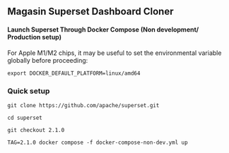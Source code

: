 ## Magasin Superset Dashboard Cloner
#### Launch Superset Through Docker Compose (Non development/ Production setup)

For Apple M1/M2 chips, it may be useful to set the environmental variable globally before proceeding:
```
export DOCKER_DEFAULT_PLATFORM=linux/amd64
```

### Quick setup
```
git clone https://github.com/apache/superset.git

cd superset

git checkout 2.1.0

TAG=2.1.0 docker compose -f docker-compose-non-dev.yml up
```
